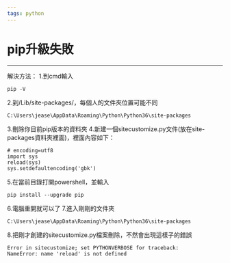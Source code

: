 ```yaml
---
tags: python
---
```

# pip升級失敗
---

解決方法：
1.到cmd輸入
```cmake=
pip -V
```
2.到/Lib/site-packages/，每個人的文件夾位置可能不同
```cmake=
C:\Users\jease\AppData\Roaming\Python\Python36\site-packages
```
3.刪除你目前pip版本的資料夾
4.新建一個sitecustomize.py文件(放在site-packages資料夾裡面)，裡面內容如下：
```python=
# encoding=utf8 
import sys
reload(sys)
sys.setdefaultencoding('gbk') 
```
5.在當前目錄打開powershell，並輸入
```cmake=
pip install --upgrade pip
```
6.電腦重開就可以了
7.進入剛剛的文件夾
```cmake=
C:\Users\jease\AppData\Roaming\Python\Python36\site-packages
```
8.把剛才創建的sitecustomize.py檔案刪除，不然會出現這樣子的錯誤
```cmake=
Error in sitecustomize; set PYTHONVERBOSE for traceback:
NameError: name 'reload' is not defined
```



